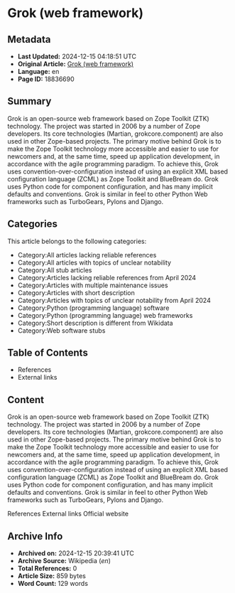 # Grok (web framework)

## Metadata
- **Last Updated:** 2024-12-15 04:18:51 UTC
- **Original Article:** [Grok (web framework)](https://en.wikipedia.org/wiki/Grok_(web_framework))
- **Language:** en
- **Page ID:** 18836690

## Summary
Grok is an open-source web framework based on Zope Toolkit (ZTK) technology. The project was started in 2006 by a number of Zope developers. Its core technologies (Martian, grokcore.component) are also used in other Zope-based projects.
The primary motive behind Grok is to make the Zope Toolkit technology more accessible and easier to use for newcomers and, at the same time, speed up application development, in accordance with the agile programming paradigm.
To achieve this, Grok uses convention-over-configuration instead of using an explicit XML based configuration language (ZCML) as Zope Toolkit and BlueBream do. Grok uses Python code for component configuration, and has many implicit defaults and conventions. Grok is similar in feel to other Python Web frameworks such as TurboGears, Pylons and Django.

## Categories
This article belongs to the following categories:

- Category:All articles lacking reliable references
- Category:All articles with topics of unclear notability
- Category:All stub articles
- Category:Articles lacking reliable references from April 2024
- Category:Articles with multiple maintenance issues
- Category:Articles with short description
- Category:Articles with topics of unclear notability from April 2024
- Category:Python (programming language) software
- Category:Python (programming language) web frameworks
- Category:Short description is different from Wikidata
- Category:Web software stubs

## Table of Contents

- References
- External links

## Content

Grok is an open-source web framework based on Zope Toolkit (ZTK) technology. The project was started in 2006 by a number of Zope developers. Its core technologies (Martian, grokcore.component) are also used in other Zope-based projects.
The primary motive behind Grok is to make the Zope Toolkit technology more accessible and easier to use for newcomers and, at the same time, speed up application development, in accordance with the agile programming paradigm.
To achieve this, Grok uses convention-over-configuration instead of using an explicit XML based configuration language (ZCML) as Zope Toolkit and BlueBream do. Grok uses Python code for component configuration, and has many implicit defaults and conventions. Grok is similar in feel to other Python Web frameworks such as TurboGears, Pylons and Django.

References
External links
Official website

## Archive Info
- **Archived on:** 2024-12-15 20:39:41 UTC
- **Archive Source:** Wikipedia (_en_)
- **Total References:** 0
- **Article Size:** 859 bytes
- **Word Count:** 129 words
